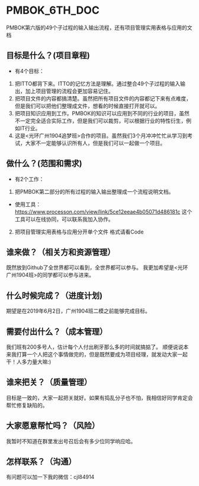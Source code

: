 # PMBOK_6TH_DOC
PMBOK第六版的49个子过程的输入输出流程，还有项目管理实用表格与应用的文档

## 目标是什么？(项目章程)
- 有4个目标：
1. 把ITTO都背下来。ITTO的记忆方法是理解。通过整合49个子过程的输入输出，加上项目管理的流程会更加容易记住。
2. 把项目文件的内容都搞清楚。虽然把所有项目文件的内容都记下来有点难度，但是我们可以把他们整理成文件，想看的时候直接打开就可以。
3. 把项目知识应用到工作。PMBOK的知识可以应用到不同的行业的项目，虽然不一定完全适合实际工作，但是我们可以裁剪，可以根据行业的特性衍生，例如IT行业。
4. 这是<光环广州1904追梦班>合作的项目。虽然我们3个月冲冲忙忙从学习到考试，大家不一定能够认识所有人，但是我们可以一起做一个项目。

## 做什么？(范围和需求)
- 有2个工作：
1. 把PMBOK第二部分的所有过程的输入输出整理成一个流程说明文档。
- 使用工具：
https://www.processon.com/view/link/5ce12eeae4b05071d486181c
这个工具可以在线协同，可以联系我加入协作。

2. 把项目管理实用表格与应用分开单个文件
格式请看Code

## 谁来做？（相关方和资源管理）
既然放到Github了全世界都可以看到，全世界都可以参与。
我更加希望是<光环广州1904班>的同学都可以参与进来。

## 什么时候完成？（进度计划)
期望是在2019年6月2日，广州1904班二模之前能够完成目标。

## 需要付出什么？（成本管理）
我们班有200多号人，估计每个人付出刷牙那么多的时间就搞掂了。
顺便说说本来我打算一个人把这个事情做完的，但是既然要成为项目经理，就发动大家一起干！人多力量大嘛:)

## 谁来把关？（质量管理）
目标是一致的，大家一起把关就好。如果有捣乱分子也不怕，我相信好同学肯定会帮忙修复缺陷的。

## 大家愿意帮忙吗？（风险）
我暂时不知道在群里发出号召后会有多少位同学响应哈。

## 怎样联系？（沟通）
有问题可以加一下我的微信：cjl84914


